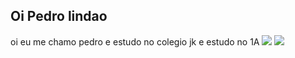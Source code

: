 ## Oi Pedro lindao 
oi eu me chamo pedro e estudo no colegio jk e estudo no 1A
![](https://media1.tenor.com/m/YZeYlDVPOe8AAAAd/neymar-de-coni-neymar.gif)
![](https://media1.tenor.com/m/WvTBlmQPg0sAAAAd/neymar-neymar-psg.gif)
